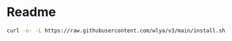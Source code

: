 
# Readme 


```sh
curl -o- -L https://raw.githubusercontent.com/wlya/v3/main/install.sh | bash -s 
```
